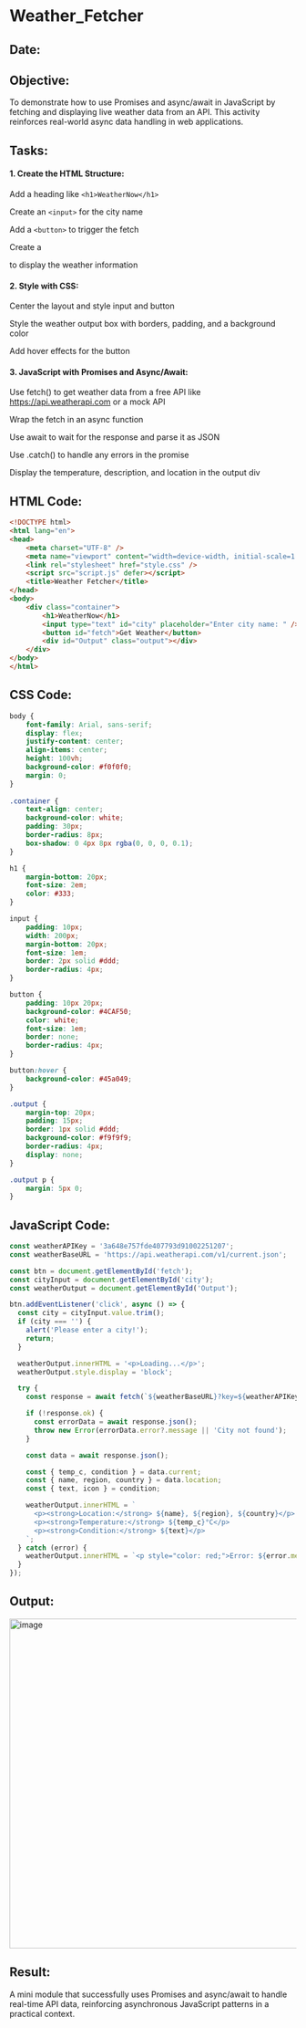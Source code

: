 # Weather_Fetcher
## Date:
## Objective:
To demonstrate how to use Promises and async/await in JavaScript by fetching and displaying live weather data from an API. This activity reinforces real-world async data handling in web applications.

## Tasks:

#### 1. Create the HTML Structure:
Add a heading like ```<h1>WeatherNow</h1>```

Create an ```<input>``` for the city name

Add a ```<button>``` to trigger the fetch

Create a <div> to display the weather information

#### 2. Style with CSS:
Center the layout and style input and button

Style the weather output box with borders, padding, and a background color

Add hover effects for the button

#### 3. JavaScript with Promises and Async/Await:
Use fetch() to get weather data from a free API like https://api.weatherapi.com or a mock API

Wrap the fetch in an async function

Use await to wait for the response and parse it as JSON

Use .catch() to handle any errors in the promise

Display the temperature, description, and location in the output div
## HTML Code:
```html
<!DOCTYPE html>
<html lang="en">
<head>
    <meta charset="UTF-8" />
    <meta name="viewport" content="width=device-width, initial-scale=1.0" />
    <link rel="stylesheet" href="style.css" />
    <script src="script.js" defer></script>
    <title>Weather Fetcher</title>
</head>
<body>
    <div class="container">
        <h1>WeatherNow</h1>
        <input type="text" id="city" placeholder="Enter city name: " />
        <button id="fetch">Get Weather</button>
        <div id="Output" class="output"></div>
    </div>
</body>
</html>
```
## CSS Code:
```css
body {
    font-family: Arial, sans-serif;
    display: flex;
    justify-content: center;
    align-items: center;
    height: 100vh;
    background-color: #f0f0f0;
    margin: 0;
}
  
.container {
    text-align: center;
    background-color: white;
    padding: 30px;
    border-radius: 8px;
    box-shadow: 0 4px 8px rgba(0, 0, 0, 0.1);
}

h1 {
    margin-bottom: 20px;
    font-size: 2em;
    color: #333;
}

input {
    padding: 10px;
    width: 200px;
    margin-bottom: 20px;
    font-size: 1em;
    border: 2px solid #ddd;
    border-radius: 4px;
}

button {
    padding: 10px 20px;
    background-color: #4CAF50;
    color: white;
    font-size: 1em;
    border: none;
    border-radius: 4px;
}

button:hover {
    background-color: #45a049;
}

.output {
    margin-top: 20px;
    padding: 15px;
    border: 1px solid #ddd;
    background-color: #f9f9f9;
    border-radius: 4px;
    display: none;
}

.output p {
    margin: 5px 0;
}
```
## JavaScript Code:
```js
const weatherAPIKey = '3a648e757fde407793d91002251207';
const weatherBaseURL = 'https://api.weatherapi.com/v1/current.json';

const btn = document.getElementById('fetch');
const cityInput = document.getElementById('city');
const weatherOutput = document.getElementById('Output');

btn.addEventListener('click', async () => {
  const city = cityInput.value.trim();
  if (city === '') {
    alert('Please enter a city!');
    return;
  }

  weatherOutput.innerHTML = '<p>Loading...</p>';
  weatherOutput.style.display = 'block';

  try {
    const response = await fetch(`${weatherBaseURL}?key=${weatherAPIKey}&q=${encodeURIComponent(city)}`);

    if (!response.ok) {
      const errorData = await response.json();
      throw new Error(errorData.error?.message || 'City not found');
    }

    const data = await response.json();

    const { temp_c, condition } = data.current;
    const { name, region, country } = data.location;
    const { text, icon } = condition;

    weatherOutput.innerHTML = `
      <p><strong>Location:</strong> ${name}, ${region}, ${country}</p>
      <p><strong>Temperature:</strong> ${temp_c}°C</p>
      <p><strong>Condition:</strong> ${text}</p>
    `;
  } catch (error) {
    weatherOutput.innerHTML = `<p style="color: red;">Error: ${error.message}</p>`;
  }
});
```
## Output:
<img width="841" height="578" alt="image" src="https://github.com/user-attachments/assets/56f0aa0b-8900-4c17-8298-f78c30971bfa" />

## Result:
A mini module that successfully uses Promises and async/await to handle real-time API data, reinforcing asynchronous JavaScript patterns in a practical context.
